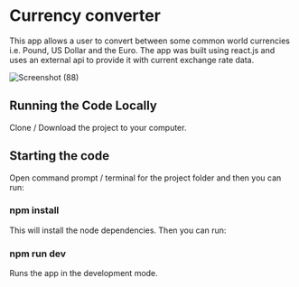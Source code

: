 # Currency converter

This app allows a user to convert between some common world currencies i.e. Pound, US Dollar and the Euro. The app was built using react.js and uses an external api to provide it with current exchange rate data.

![Screenshot (88)](https://github.com/johnnyd81/currency-converter/assets/95863021/a2d05273-47fd-4386-9ae9-835969592e0f)

## Running the Code Locally
Clone / Download the project to your computer.

## Starting the code
Open command prompt / terminal for the project folder and then you can run:

### npm install
This will install the node dependencies. Then you can run:

### npm run dev
Runs the app in the development mode.


